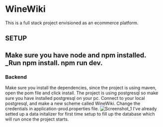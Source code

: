 # WineWiki
This is a full stack project envisioned as an ecommerce platform. 

## SETUP 
Make sure you have node and npm installed. 
_Run npm install. 
npm run dev.
----------------------------------
### Backend 
Make sure you install the dependencies, since the project is using maven, open the pom file and click install.
The project is using postgresql so make sure you have installed postgresql on your pc. 
Connect to your local postgresql, and make a new scheme called WineWiki.
Change the credentials in application-prod.properties file. 
![Screenshot_1](https://github.com/LalkovKire/WineWiki/assets/103694277/5308fbe7-96f3-4cf2-ad04-7f588c6949cf)
I've already setted up a data initalizer for first time setup to fill up the database which will run once the project starts. 


